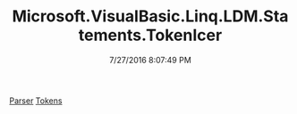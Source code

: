 ﻿---
title: Microsoft.VisualBasic.Linq.LDM.Statements.TokenIcer
date: 7/27/2016 8:07:49 PM
---

[Parser](T-Microsoft.VisualBasic.Linq.LDM.Statements.TokenIcer.Parser.html)
[Tokens](T-Microsoft.VisualBasic.Linq.LDM.Statements.TokenIcer.Tokens.html)
